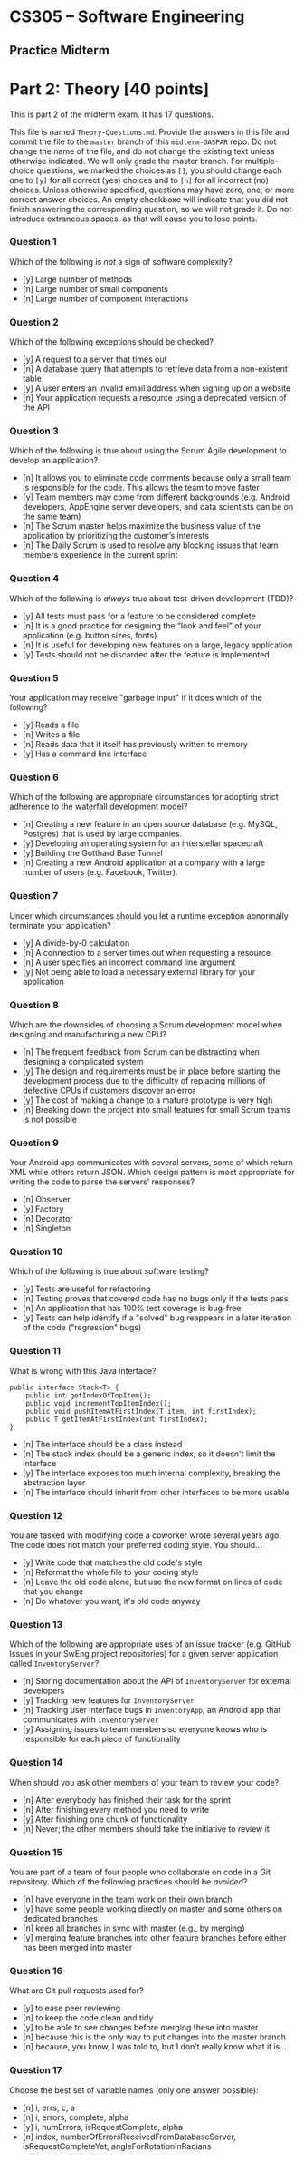 # CS305 – Software Engineering

## Practice Midterm

# Part 2: Theory [40 points]

This is part 2 of the midterm exam. It has 17 questions.

This file is named `Theory-Questions.md`. Provide the answers in this file and commit the file to the `master` branch of this `midterm-GASPAR` repo. Do not change the name of the file, and do not change the existing text unless otherwise indicated. We will only grade the master branch.
For multiple-choice questions, we marked the choices as `[]`; you should change each one to `[y]` for all correct (yes) choices and to `[n]` for all incorrect (no) choices. Unless otherwise specified, questions may have zero, one, or more correct answer choices.
An empty checkboxe will indicate that you did not finish answering the corresponding question, so we will not grade it. Do not introduce extraneous spaces, as that will cause you to lose points.

### Question 1

Which of the following is _not_ a sign of software complexity?

- [y] Large number of methods
- [n] Large number of small components
- [n] Large number of component interactions


### Question 2

Which of the following exceptions should be checked?

- [y] A request to a server that times out
- [n] A database query that attempts to retrieve data from a non-existent table
- [y] A user enters an invalid email address when signing up on a website
- [n] Your application requests a resource using a deprecated version of the API


### Question 3

Which of the following is true about using the Scrum Agile development to develop an application?

- [n] It allows you to eliminate code comments because only a small team is responsible for the code. This allows the team to move faster
- [y] Team members may come from different backgrounds (e.g. Android developers, AppEngine server developers, and data scientists can be on the same team)
- [n] The Scrum master helps maximize the business value of the application by prioritizing the customer’s interests
- [n] The Daily Scrum is used to resolve any blocking issues that team members experience in the current sprint


### Question 4

Which of the following is _always_ true about test-driven development (TDD)?

- [y] All tests must pass for a feature to be considered complete
- [n] It is a good practice for designing the “look and feel” of your application (e.g. button sizes, fonts)
- [n] It is useful for developing new features on a large, legacy application
- [y] Tests should not be discarded after the feature is implemented


### Question 5

Your application may receive "garbage input" if it does which of the following?

- [y] Reads a file
- [n] Writes a file
- [n] Reads data that it itself has previously written to memory
- [y] Has a command line interface


### Question 6

Which of the following are appropriate circumstances for adopting strict adherence to the waterfall development model?

- [n] Creating a new feature in an open source database (e.g. MySQL, Postgres) that is used by large companies.
- [y] Developing an operating system for an interstellar spacecraft
- [y] Building the Gotthard Base Tunnel
- [n] Creating a new Android application at a company with a large number of users (e.g. Facebook, Twitter).


### Question 7

Under which circumstances should you let a runtime exception abnormally terminate your application?

- [y] A divide-by-0 calculation
- [n] A connection to a server times out when requesting a resource
- [n] A user specifies an incorrect command line argument
- [y] Not being able to load a necessary external library for your application


### Question 8

Which are the downsides of choosing a Scrum development model when designing and manufacturing a new CPU?

- [n] The frequent feedback from Scrum can be distracting when designing a complicated system
- [y] The design and requirements must be in place before starting the development process due to the difficulty of replacing millions of defective CPUs if customers discover an error
- [y] The cost of making a change to a mature prototype is very high
- [n] Breaking down the project into small features for small Scrum teams is not possible


### Question 9

Your Android app communicates with several servers, some of which return XML while others return JSON. Which design pattern is most appropriate for writing the code to parse the servers’ responses?

- [n] Observer
- [y] Factory
- [n] Decorator
- [n] Singleton


### Question 10

Which of the following is true about software testing?

- [y] Tests are useful for refactoring
- [n] Testing proves that covered code has no bugs only if the tests pass
- [n] An application that has 100% test coverage is bug-free
- [y] Tests can help identify if a "solved" bug reappears in a later iteration of the code ("regression" bugs)


### Question 11

What is wrong with this Java interface?

```
public interface Stack<T> {
    public int getIndexOfTopItem();
    public void incrementTopItemIndex();
    public void pushItemAtFirstIndex(T item, int firstIndex);
    public T getItemAtFirstIndex(int firstIndex);
}
```

- [n] The interface should be a class instead
- [n] The stack index should be a generic index, so it doesn't limit the interface
- [y] The interface exposes too much internal complexity, breaking the abstraction layer
- [n] The interface should inherit from other interfaces to be more usable


### Question 12

You are tasked with modifying code a coworker wrote several years ago. The code does not match your preferred coding style. You should...

- [y] Write code that matches the old code's style
- [n] Reformat the whole file to your coding style
- [n] Leave the old code alone, but use the new format on lines of code that you change
- [n] Do whatever you want, it's old code anyway


### Question 13

Which of the following are appropriate uses of an issue tracker (e.g. GitHub Issues in your SwEng project repositories) for a given server application called `InventoryServer`?

- [n] Storing documentation about the API of `InventoryServer` for external developers
- [y] Tracking new features for `InventoryServer`
- [n] Tracking user interface bugs in `InventoryApp`, an Android app that communicates with `InventoryServer`
- [y] Assigning issues to team members so everyone knows who is responsible for each piece of functionality


### Question 14

When should you ask other members of your team to review your code?

- [n] After everybody has finished their task for the sprint
- [n] After finishing every method you need to write
- [y] After finishing one chunk of functionality
- [n] Never; the other members should take the initiative to review it


### Question 15

You are part of a team of four people who collaborate on code in a Git repository. Which of the following practices should be _avoided_?

- [n] have everyone in the team work on their own branch
- [y] have some people working directly on master and some others on dedicated branches
- [n] keep all branches in sync with master (e.g., by merging)
- [y] merging feature branches into other feature branches before either has been merged into master


### Question 16

What are Git pull requests used for?

- [y] to ease peer reviewing
- [n] to keep the code clean and tidy
- [y] to be able to see changes before merging these into master
- [n] because this is the only way to put changes into the master branch
- [n] because, you know, I was told to, but I don’t really know what it is...

### Question 17

Choose the best set of variable names (only one answer possible):

- [n] i, errs, c, a
- [n] i, errors, complete, alpha
- [y] i, numErrors, isRequestComplete, alpha
- [n] index, numberOfErrorsReceivedFromDatabaseServer, isRequestCompleteYet, angleForRotationInRadians
